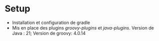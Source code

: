 # Setup

- Installation et configuration de gradle
- Mis en place des plugins *groovy-plugins* et *java-plugins*. Version de Java : 21; 
Version de groovy: 4.0.14